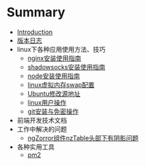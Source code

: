 # Summary
* [Introduction](README.md)
* [版本日志](version.md)
* linux下各种应用使用方法、技巧
  * [nginx安装使用指南](linux/nginx.md)
  * [shadowsocks安装使用指南](linux/shadowsocks.md)
  * [node安装使用指南](linux/node.md)
  * [linux虚拟内存swap配置](linux/swap.md)
  * [Ubuntu修改源地址](linux/UbuntuSourceChange.md)
  * [linux用户操作](linux/linuxUser.md)
  * [git安装与免密操作](linux/git.md)
* 前端开发技术文档
* 工作中解决的问题
  * [ngZorror组件nzTable头部下有阴影问题](methodOfProblems/ngZorrorTableHeadShadow.md)
* 各种实用工具
  * [pm2](tools/pm2.md)